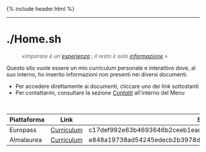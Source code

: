{% include header.html %}

---

# ./**Home**.sh
> _«Imparare è un'[esperienza]() ; il resto è solo [informazione]().»_

Questo sito vuole essere un mio curriculum personale e interattivo dove, al suo interno, ho inserito informazioni non presenti nei diversi documenti.
  - Per accedere direttamente ai documenti, cliccare uno dei link sottostanti
  - Per contattarmi, consultare la sezione [_Contatti_](/contatti) all'interno del Menu

<br>

| Piattaforma | Link | Sha256 |
|-------------|------|--------|
| Europass | [Curriculum](/documenti/Europass_Italiano_Gen2022.pdf) | c17def992e63b4693646b2ceeb1ead9245bdc070fdff1f6d79a8efd1dd935ea9 |
| Almalaurea | [Curriculum](/documenti/Almalaurea_Italiano_Gen2022.pdf) | e848a19738ad54245edecb2b3978dbdc0eee26e233b32f2ec7a2e9fe76347f7b |
